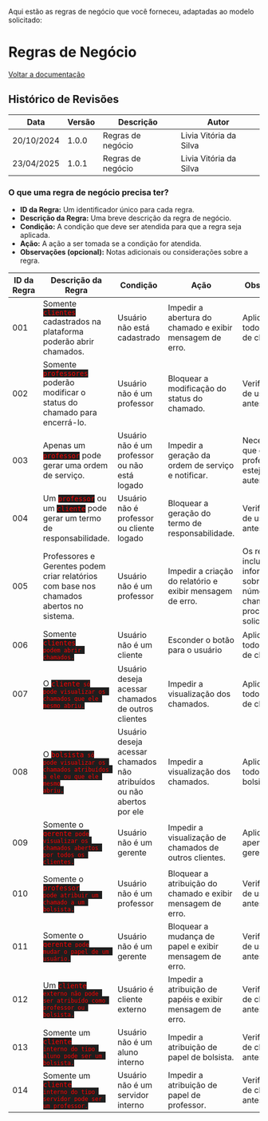 Aqui estão as regras de negócio que você forneceu, adaptadas ao modelo solicitado:

# Regras de Negócio

[Voltar a documentação](../documentacao.md)

## Histórico de Revisões

| Data       | Versão | Descrição         | Autor                  |
| ---------- | ------ | ----------------- | ---------------------- |
| 20/10/2024 | 1.0.0  | Regras de negócio | Livia Vitória da Silva |
| 23/04/2025 | 1.0.1  | Regras de negócio | Livia Vitória da Silva |

### O que uma regra de negócio precisa ter?

-   **ID da Regra:** Um identificador único para cada regra.
-   **Descrição da Regra:** Uma breve descrição da regra de negócio.
-   **Condição:** A condição que deve ser atendida para que a regra seja aplicada.
-   **Ação:** A ação a ser tomada se a condição for atendida.
-   **Observações (opcional):** Notas adicionais ou considerações sobre a regra.

| **ID da Regra** | **Descrição da Regra**                                                                                                                                                                      | **Condição**                                                          | **Ação**                                                    | **Observações**                                                                               |
| --------------- | ------------------------------------------------------------------------------------------------------------------------------------------------------------------------------------------- | --------------------------------------------------------------------- | ----------------------------------------------------------- | --------------------------------------------------------------------------------------------- |
| 001             | Somente <code style="background-color: #1E1E1E; color: red;">clientes</code> cadastrados na plataforma poderão abrir chamados.                                                              | Usuário não está cadastrado                                           | Impedir a abertura do chamado e exibir mensagem de erro.    | Aplicável a todos os tipos de clientes.                                                       |
| 002             | Somente <code style="background-color: #1E1E1E; color: red;">professores</code> poderão modificar o status do chamado para encerrá-lo.                                                      | Usuário não é um professor                                            | Bloquear a modificação do status do chamado.                | Verificar o tipo de usuário antes da ação.                                                    |
| 003             | Apenas um <code style="background-color: #1E1E1E; color: red;">professor</code> pode gerar uma ordem de serviço.                                                                            | Usuário não é um professor ou não está logado                         | Impedir a geração da ordem de serviço e notificar.          | Necessário que o professor esteja autenticado.                                                |
| 004             | Um <code style="background-color: #1E1E1E; color: red;">professor</code> ou um <code style="background-color: #1E1E1E; color: red;">cliente</code> pode gerar um termo de responsabilidade. | Usuário não é professor ou cliente logado                             | Bloquear a geração do termo de responsabilidade.            | Verificar o tipo de usuário antes da ação.                                                    |
| 005             | Professores e Gerentes podem criar relatórios com base nos chamados abertos no sistema.                                                                                                     | Usuário não é um professor                                            | Impedir a criação do relatório e exibir mensagem de erro.   | Os relatórios incluirão informações sobre o número do chamado e os procedimentos solicitados. |
| 006             | Somente <code style="background-color: #1E1E1E; color: red;">clientes<code/>  podem abrir chamados.                                                                                                                                                     | Usuário não é um cliente                                              | Esconder o botão para o usuário                             | Aplicável a todos os tipos de clientes.                                                       |
| 007             | O <code style="background-color: #1E1E1E; color: red;">cliente<code/>  só pode visualizar os chamados que ele mesmo abriu.                                                                                                                               | Usuário deseja acessar chamados de outros clientes                    | Impedir a visualização dos chamados.                        | Aplicável a todos os tipos de clientes.                                                       |
| 008             | O <code style="background-color: #1E1E1E; color: red;">bolsista<code/>  só pode visualizar os chamados atribuídos a ele ou que ele mesmo abriu.                                                                                                          | Usuário deseja acessar chamados não atribuídos ou não abertos por ele | Impedir a visualização dos chamados.                        | Aplicável a todos os bolsistas.                                                               |
| 009             | Somente o <code style="background-color: #1E1E1E; color: red;">gerente<code/>  pode visualizar os chamados abertos por todos os clientes.                                                                                                                | Usuário não é um gerente                                              | Impedir a visualização de chamados de outros clientes.      | Aplicável apenas ao gerente.                                                                  |
| 010             | Somente o <code style="background-color: #1E1E1E; color: red;">professor<code/>  pode atribuir um chamado a um bolsista.                                                                                                                                 | Usuário não é um professor                                            | Bloquear a atribuição do chamado e exibir mensagem de erro. | Verificar tipo de usuário antes da ação.                                                      |
| 011             | Somente o <code style="background-color: #1E1E1E; color: red;">gerente<code/>  pode mudar o papel de um usuário.                                                                                                                                         | Usuário não é um gerente                                              | Bloquear a mudança de papel e exibir mensagem de erro.      | Verificar tipo de usuário antes da ação.                                                      |
| 012             | Um <code style="background-color: #1E1E1E; color: red;">cliente<code/>  externo não pode ser atribuído como professor ou bolsista.                                                                                                                       | Usuário é cliente externo                                             | Impedir a atribuição de papéis e exibir mensagem de erro.   | Verificar tipo de cliente antes da ação.                                                      |
| 013             | Somente um <code style="background-color: #1E1E1E; color: red;">cliente<code/>  interno do tipo aluno pode ser um bolsista.                                                                                                                              | Usuário não é um aluno interno                                        | Impedir a atribuição de papel de bolsista.                  | Verificar tipo de cliente antes da ação.                                                      |
| 014             | Somente um <code style="background-color: #1E1E1E; color: red;">cliente<code/>  interno do tipo servidor pode ser um professor.                                                                                                                          | Usuário não é um servidor interno                                     | Impedir a atribuição de papel de professor.                 | Verificar tipo de cliente antes da ação.                                                      |

